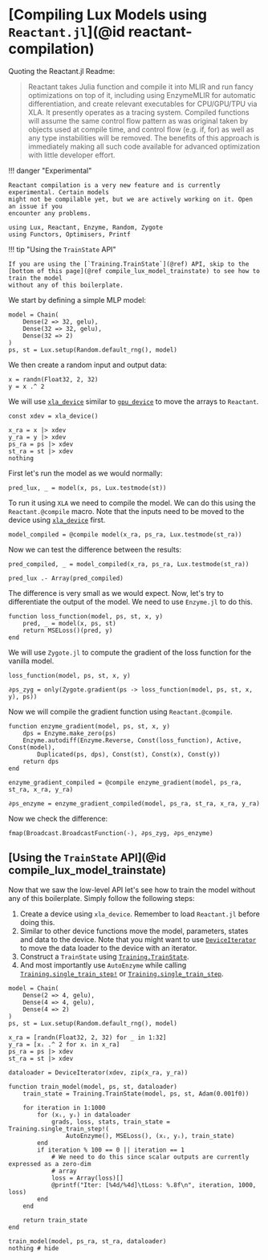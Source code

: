 # [Compiling Lux Models using `Reactant.jl`](@id reactant-compilation)

Quoting the Reactant.jl Readme:

> Reactant takes Julia function and compile it into MLIR and run fancy optimizations on top
> of it, including using EnzymeMLIR for automatic differentiation, and create relevant
> executables for CPU/GPU/TPU via XLA. It presently operates as a tracing system. Compiled
> functions will assume the same control flow pattern as was original taken by objects used
> at compile time, and control flow (e.g. if, for) as well as any type instabilities will be
> removed. The benefits of this approach is immediately making all such code available for
> advanced optimization with little developer effort.

!!! danger "Experimental"

    Reactant compilation is a very new feature and is currently experimental. Certain models
    might not be compilable yet, but we are actively working on it. Open an issue if you
    encounter any problems.

```@example compile_lux_model
using Lux, Reactant, Enzyme, Random, Zygote
using Functors, Optimisers, Printf
```

!!! tip "Using the `TrainState` API"

    If you are using the [`Training.TrainState`](@ref) API, skip to the
    [bottom of this page](@ref compile_lux_model_trainstate) to see how to train the model
    without any of this boilerplate.

We start by defining a simple MLP model:

```@example compile_lux_model
model = Chain(
    Dense(2 => 32, gelu),
    Dense(32 => 32, gelu),
    Dense(32 => 2)
)
ps, st = Lux.setup(Random.default_rng(), model)
```

We then create a random input and output data:

```@example compile_lux_model
x = randn(Float32, 2, 32)
y = x .^ 2
```

We will use [`xla_device`](@ref) similar to [`gpu_device`](@ref) to move the arrays to
`Reactant`.

```@example compile_lux_model
const xdev = xla_device()

x_ra = x |> xdev
y_ra = y |> xdev
ps_ra = ps |> xdev
st_ra = st |> xdev
nothing
```

First let's run the model as we would normally:

```@example compile_lux_model
pred_lux, _ = model(x, ps, Lux.testmode(st))
```

To run it using `XLA` we need to compile the model. We can do this using the
`Reactant.@compile` macro. Note that the inputs need to be moved to the device using
[`xla_device`](@ref) first.

```@example compile_lux_model
model_compiled = @compile model(x_ra, ps_ra, Lux.testmode(st_ra))
```

Now we can test the difference between the results:

```@example compile_lux_model
pred_compiled, _ = model_compiled(x_ra, ps_ra, Lux.testmode(st_ra))

pred_lux .- Array(pred_compiled)
```

The difference is very small as we would expect. Now, let's try to differentiate the
output of the model. We need to use `Enzyme.jl` to do this.

```@example compile_lux_model
function loss_function(model, ps, st, x, y)
    pred, _ = model(x, ps, st)
    return MSELoss()(pred, y)
end
```

We will use `Zygote.jl` to compute the gradient of the loss function for the vanilla model.

```@example compile_lux_model
loss_function(model, ps, st, x, y)

∂ps_zyg = only(Zygote.gradient(ps -> loss_function(model, ps, st, x, y), ps))
```

Now we will compile the gradient function using `Reactant.@compile`.

```@example compile_lux_model
function enzyme_gradient(model, ps, st, x, y)
    dps = Enzyme.make_zero(ps)
    Enzyme.autodiff(Enzyme.Reverse, Const(loss_function), Active, Const(model),
        Duplicated(ps, dps), Const(st), Const(x), Const(y))
    return dps
end

enzyme_gradient_compiled = @compile enzyme_gradient(model, ps_ra, st_ra, x_ra, y_ra)

∂ps_enzyme = enzyme_gradient_compiled(model, ps_ra, st_ra, x_ra, y_ra)
```

Now we check the difference:

```@example compile_lux_model
fmap(Broadcast.BroadcastFunction(-), ∂ps_zyg, ∂ps_enzyme)
```

## [Using the `TrainState` API](@id compile_lux_model_trainstate)

Now that we saw the low-level API let's see how to train the model without any of this
boilerplate. Simply follow the following steps:

1. Create a device using `xla_device`. Remember to load `Reactant.jl` before doing this.
2. Similar to other device functions move the model, parameters, states and data to the
   device. Note that you might want to use [`DeviceIterator`](@ref) to move the data
   loader to the device with an iterator.
3. Construct a `TrainState` using [`Training.TrainState`](@ref).
4. And most importantly use `AutoEnzyme` while calling [`Training.single_train_step!`](@ref)
   or [`Training.single_train_step`](@ref).

```@example compile_lux_model
model = Chain(
    Dense(2 => 4, gelu),
    Dense(4 => 4, gelu),
    Dense(4 => 2)
)
ps, st = Lux.setup(Random.default_rng(), model)

x_ra = [randn(Float32, 2, 32) for _ in 1:32]
y_ra = [xᵢ .^ 2 for xᵢ in x_ra]
ps_ra = ps |> xdev
st_ra = st |> xdev

dataloader = DeviceIterator(xdev, zip(x_ra, y_ra))

function train_model(model, ps, st, dataloader)
    train_state = Training.TrainState(model, ps, st, Adam(0.001f0))

    for iteration in 1:1000
        for (xᵢ, yᵢ) in dataloader
            grads, loss, stats, train_state = Training.single_train_step!(
                AutoEnzyme(), MSELoss(), (xᵢ, yᵢ), train_state)
        end
        if iteration % 100 == 0 || iteration == 1
            # We need to do this since scalar outputs are currently expressed as a zero-dim
            # array
            loss = Array(loss)[]
            @printf("Iter: [%4d/%4d]\tLoss: %.8f\n", iteration, 1000, loss)
        end
    end

    return train_state
end

train_model(model, ps_ra, st_ra, dataloader)
nothing # hide
```
